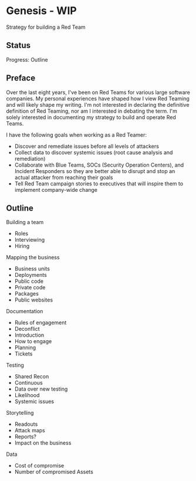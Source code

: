 # Genesis - WIP

Strategy for building a Red Team

## Status

Progress: Outline

## Preface

Over the last eight years, I've been on Red Teams for various large software companies. My personal experiences have shaped how I view Red Teaming and will likely shape my writing. I'm not interested in declaring the definitive definition of Red Teaming, nor am I interested in debating the term. I'm solely interested in documenting my strategy to build and operate Red Teams. 

I have the following goals when working as a Red Teamer:

* Discover and remediate issues before all levels of attackers
* Collect data to discover systemic issues (root cause analysis and remediation)
* Collaborate with Blue Teams, SOCs (Security Operation Centers), and Incident Responders so they are better able to disrupt and stop an actual attacker from reaching their goals
* Tell Red Team campaign stories to executives that will inspire them to implement company-wide change

## Outline

Building a team
* Roles
* Interviewing
* Hiring

Mapping the business
* Business units
* Deployments
* Public code
* Private code
* Packages
* Public websites

Documentation
* Rules of engagement
* Deconflict
* Introduction
* How to engage
* Planning
* Tickets

Testing
* Shared Recon
* Continuous
* Data over new testing
* Likelihood
* Systemic issues

Storytelling 
* Readouts
* Attack maps
* Reports?
* Impact on the business

Data
* Cost of compromise
* Number of compromised Assets


